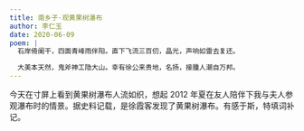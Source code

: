 ```yaml
---
title: 南乡子·观黄果树瀑布
author: 李仁玉
date: 2020-06-09
poem: |
  石岸倚阑干，四面青峰雨伴阳。直下飞流三百仞，晶光，声响如雷去复还。

  大美本天然，鬼斧神工隐大山。幸有徐公来贵地，名扬，接腫人潮自万邦。
---
```


今天在寸屏上看到黄果树瀑布人流如织，想起 2012 年夏在友人陪伴下我与夫人参观瀑布时的情景。据史料记载，是徐霞客发现了黄果树瀑布。有感于斯，特填词补记。
